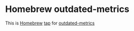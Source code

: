 # Homebrew outdated-metrics
This is [Homebrew][homebrew] [tap][tap] for [outdated-metrics][outdated-metrics]

[homebrew]: https://brew.sh/
[tap]: https://docs.brew.sh/Taps.html
[outdated-metrics]: https://github.com/principledcodes/outdated-metrics